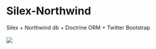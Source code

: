 Silex-Northwind
===============

Silex + Northwind db + Doctrine ORM + Twitter Bootstrap
<br><br>
<img src="https://dl.dropboxusercontent.com/u/5753365/srceenshot.png">
